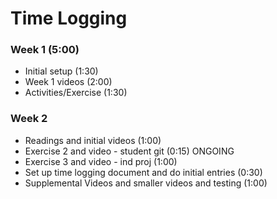 # Time Logging

### Week 1 (5:00)
- Initial setup (1:30)
- Week 1 videos (2:00)
- Activities/Exercise (1:30)

### Week 2
- Readings and initial videos (1:00)
- Exercise 2 and video - student git (0:15) ONGOING
- Exercise 3 and video - ind proj (1:00)
- Set up time logging document and do initial entries (0:30)
- Supplemental Videos and smaller videos and testing (1:00)